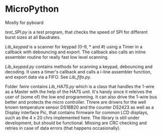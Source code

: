 # MicroPython
Mostly for pyboard

*test_SPI.py* is a test program, that checks the speed of SPI for different burst sizes at all Baudrates.

*Lib_keypad* is a scanner for keypad (0–9, * and #) using a Timer in a callback with debouncing and export. The callback also calls an inline assembler routine for really fast low level scanning.

*Lib_keypad.py* contains methods for scanning a keypad, debouncing and decoding. It uses a timer's callback and calls a i-line assembler function, and export data via a FIFO. See *Lib_fifo.py*.

Folder *1wire* contains *Lib_HA7S.py* which is a class that handles the 1-wire as a Master with the help of the HA7S unit. It's handy since it releives the user of (some of) the low end programming. It can also drive the 1-wire bus better and protects the micro controller. Threre are drivers for the well known temperature sensor DS18B20 and the counter DS2423 as well as a Display interface Pic, that contains firmware for common LCD displays, such as the 4 x 20 chrs implemented here. The library is still under development, but should be functional. Missing are CRC checking and retries in case of data errors (that happens occasionally).
